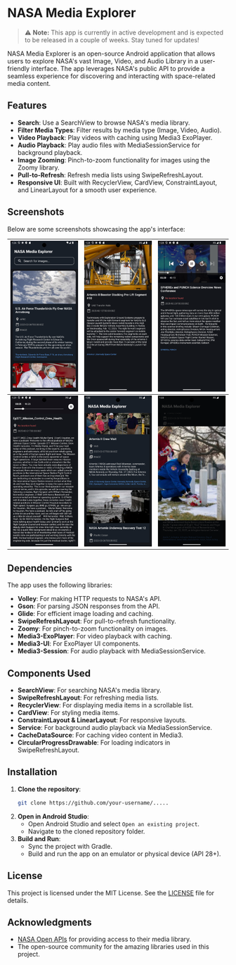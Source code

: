 # NASA Media Explorer


> :warning: **Note:** This app is currently in active development and is expected to be released in a couple of weeks. Stay tuned for updates!

NASA Media Explorer is an open-source Android application that allows users to explore NASA's vast Image, Video, and Audio Library in a user-friendly interface. The app leverages NASA's public API to provide a seamless experience for discovering and interacting with space-related media content.

## Features
- **Search**: Use a SearchView to browse NASA's media library.
- **Filter Media Types**: Filter results by media type (Image, Video, Audio).
- **Video Playback**: Play videos with caching using Media3 ExoPlayer.
- **Audio Playback**: Play audio files with MediaSessionService for background playback.
- **Image Zooming**: Pinch-to-zoom functionality for images using the Zoomy library.
- **Pull-to-Refresh**: Refresh media lists using SwipeRefreshLayout.
- **Responsive UI**: Built with RecyclerView, CardView, ConstraintLayout, and LinearLayout for a smooth user experience.

## Screenshots
Below are some screenshots showcasing the app's interface:

| ![Screenshot 1](Screenshots/01.png) | ![Screenshot 2](Screenshots/02.png) | ![Screenshot 3](Screenshots/03.png) |
|-----------------------------------------|-----------------------------------------|-----------------------------------------|
| ![Screenshot 4](Screenshots/04.png) | ![Screenshot 5](Screenshots/05.png) | ![Screenshot 6](Screenshots/06.png) |

## Dependencies
The app uses the following libraries:
- **Volley**: For making HTTP requests to NASA's API.
- **Gson**: For parsing JSON responses from the API.
- **Glide**: For efficient image loading and caching.
- **SwipeRefreshLayout**: For pull-to-refresh functionality.
- **Zoomy**: For pinch-to-zoom functionality on images.
- **Media3-ExoPlayer**: For video playback with caching.
- **Media3-UI**: For ExoPlayer UI components.
- **Media3-Session**: For audio playback with MediaSessionService.

## Components Used
- **SearchView**: For searching NASA's media library.
- **SwipeRefreshLayout**: For refreshing media lists.
- **RecyclerView**: For displaying media items in a scrollable list.
- **CardView**: For styling media items.
- **ConstraintLayout & LinearLayout**: For responsive layouts.
- **Service**: For background audio playback via MediaSessionService.
- **CacheDataSource**: For caching video content in Media3.
- **CircularProgressDrawable**: For loading indicators in SwipeRefreshLayout.

## Installation
1. **Clone the repository**:
   ```bash
   git clone https://github.com/your-username/.....
   ```
2. **Open in Android Studio**:
   - Open Android Studio and select `Open an existing project`.
   - Navigate to the cloned repository folder.
3. **Build and Run**:
   - Sync the project with Gradle.
   - Build and run the app on an emulator or physical device (API 28+).

## License
This project is licensed under the MIT License. See the [LICENSE](LICENSE) file for details.

## Acknowledgments
- [NASA Open APIs](https://api.nasa.gov/) for providing access to their media library.
- The open-source community for the amazing libraries used in this project.
